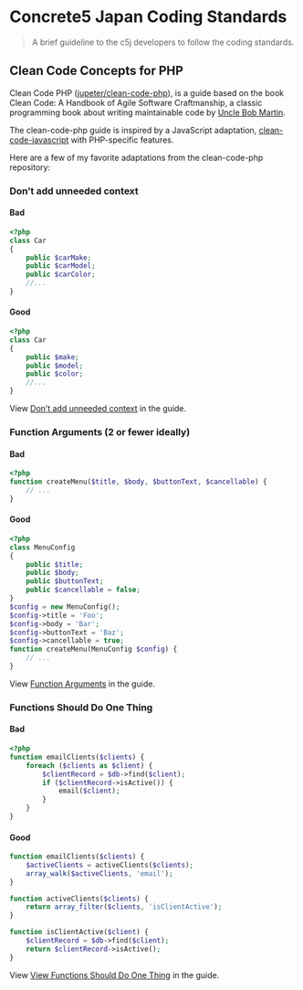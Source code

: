 # Concrete5 Japan Coding Standards

> A brief guideline to the c5j developers to follow the coding standards.

## Clean Code Concepts for PHP

Clean Code PHP ([jupeter/clean-code-php](https://github.com/jupeter/clean-code-php)), is a guide based on the book Clean Code: A Handbook of Agile Software Craftmanship, a classic programming book about writing maintainable code by [Uncle Bob Martin](https://twitter.com/unclebobmartin).

The clean-code-php guide is inspired by a JavaScript adaptation, [clean-code-javascript](https://github.com/ryanmcdermott/clean-code-javascript) with PHP-specific features.

Here are a few of my favorite adaptations from the clean-code-php repository:

### Don’t add unneeded context

#### Bad

```php
<?php
class Car
{
    public $carMake;
    public $carModel;
    public $carColor;
    //...
}
```

#### Good

```php
<?php
class Car
{
    public $make;
    public $model;
    public $color;
    //...
}
```

View [Don’t add unneeded context](https://github.com/jupeter/clean-code-php#dont-add-unneeded-context) in the guide.

### Function Arguments (2 or fewer ideally)

#### Bad

```php
<?php
function createMenu($title, $body, $buttonText, $cancellable) {
    // ...
}
```

#### Good

```php
<?php
class MenuConfig
{
    public $title;
    public $body;
    public $buttonText;
    public $cancellable = false;
}
$config = new MenuConfig();
$config->title = 'Foo';
$config->body = 'Bar';
$config->buttonText = 'Baz';
$config->cancellable = true;
function createMenu(MenuConfig $config) {
    // ...
}
```

View [Function Arguments](https://github.com/jupeter/clean-code-php#functions-should-do-one-thing) in the guide.


### Functions Should Do One Thing

#### Bad

```php
<?php
function emailClients($clients) {
    foreach ($clients as $client) {
        $clientRecord = $db->find($client);
        if ($clientRecord->isActive()) {
            email($client);
        }
    }
}
```

#### Good

```php
function emailClients($clients) {
    $activeClients = activeClients($clients);
    array_walk($activeClients, 'email');
}

function activeClients($clients) {
    return array_filter($clients, 'isClientActive');
}

function isClientActive($client) {
    $clientRecord = $db->find($client);
    return $clientRecord->isActive();
}
```

View [View Functions Should Do One Thing](https://github.com/jupeter/clean-code-php#function-arguments-2-or-fewer-ideally) in the guide.
